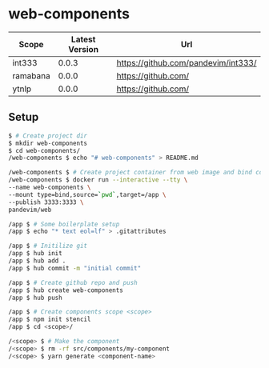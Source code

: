 # web-components

| Scope | Latest Version | Url
| - | - | -
| int333 | 0.0.3 | https://github.com/pandevim/int333/
| ramabana | 0.0.0 | https://github.com/
| ytnlp | 0.0.0 | https://github.com/

## Setup

```bash
$ # Create project dir
$ mkdir web-components
$ cd web-components/
/web-components $ echo "# web-components" > README.md
```
```bash
/web-components $ # Create project container from web image and bind correct directory
/web-components $ docker run --interactive --tty \
--name web-components \
--mount type=bind,source=`pwd`,target=/app \
--publish 3333:3333 \
pandevim/web
```
```bash
/app $ # Some boilerplate setup
/app $ echo "* text eol=lf" > .gitattributes
```
```bash
/app $ # Initilize git
/app $ hub init
/app $ hub add .
/app $ hub commit -m "initial commit"
```
```bash
/app $ # Create github repo and push
/app $ hub create web-components
/app $ hub push
```
```bash
/app $ # Create components scope <scope>
/app $ npm init stencil
/app $ cd <scope>/
```
```bash
/<scope> $ # Make the component
/<scope> $ rm -rf src/components/my-component
/<scope> $ yarn generate <component-name>
```


